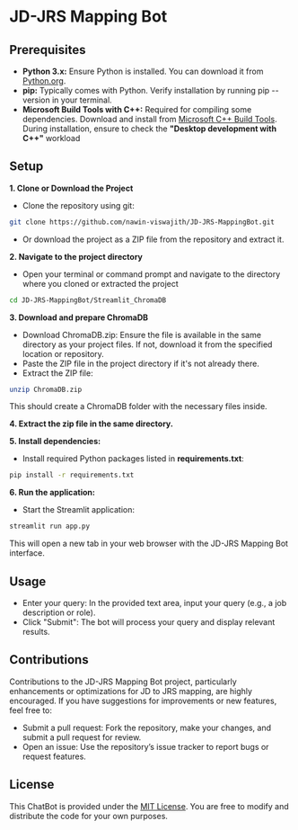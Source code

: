 # JD-JRS Mapping Bot

## Prerequisites
- **Python 3.x:** Ensure Python is installed. You can download it from [Python.org](https://www.python.org/downloads/).
- **pip:** Typically comes with Python. Verify installation by running pip --version in your terminal.
- **Microsoft Build Tools with C++:** Required for compiling some dependencies. Download and install from [Microsoft C++ Build Tools](https://visualstudio.microsoft.com/visual-cpp-build-tools/). During installation, ensure to check the **"Desktop development with C++"** workload

## Setup
**1. Clone or Download the Project**
   - Clone the repository using git: 
   ```bash
   git clone https://github.com/nawin-viswajith/JD-JRS-MappingBot.git
   ```
   - Or download the project as a ZIP file from the repository and extract it.

**2. Navigate to the project directory**
   - Open your terminal or command prompt and navigate to the directory where you cloned or extracted the project
   ```bash
   cd JD-JRS-MappingBot/Streamlit_ChromaDB
   ```
**3. Download and prepare ChromaDB**
   - Download ChromaDB.zip: Ensure the file is available in the same directory as your project files. If not, download it from the specified location or repository.
   - Paste the ZIP file in the project directory if it's not already there.
   - Extract the ZIP file:
   ```bash
   unzip ChromaDB.zip
   ```
   This should create a ChromaDB folder with the necessary files inside.

**4. Extract the zip file in the same directory.**

**5. Install dependencies:**
   - Install required Python packages listed in **requirements.txt**:
   ```bash
   pip install -r requirements.txt
   ```

**6. Run the application:**
   - Start the Streamlit application:
   ```bash
   streamlit run app.py
   ```
This will open a new tab in your web browser with the JD-JRS Mapping Bot interface.


## Usage
- Enter your query: In the provided text area, input your query (e.g., a job description or role).
- Click "Submit": The bot will process your query and display relevant results.


## Contributions
Contributions to the JD-JRS Mapping Bot project, particularly enhancements or optimizations for JD to JRS mapping, are highly encouraged. If you have suggestions for improvements or new features, feel free to:

   - Submit a pull request: Fork the repository, make your changes, and submit a pull request for review.
   - Open an issue: Use the repository’s issue tracker to report bugs or request features.

## License
This ChatBot is provided under the [MIT License](LICENSE). You are free to modify and distribute the code for your own purposes.
